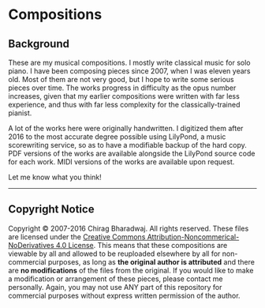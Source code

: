# Compositions
## Background
These are my musical compositions. I mostly write classical music for solo piano. I have been composing pieces since 2007, when I was eleven years old. Most of them are not very good, but I hope to write some serious pieces over time. The works progress in difficulty as the opus number increases, given that my earlier compositions were written with far less experience, and thus with far less complexity for the classically-trained pianist.

A lot of the works here were originally handwritten. I digitized them after 2016 to the most accurate degree possible using LilyPond, a music scorewriting service, so as to have a modifiable backup of the hard copy. PDF versions of the works are available alongside the LilyPond source code for each work. MIDI versions of the works are available upon request.

Let me know what you think!

----

## Copyright Notice

Copyright &copy; 2007-2016 Chirag Bharadwaj. All rights reserved. These files are licensed under the [Creative Commons Attribution-Noncommerical-NoDerivatives 4.0 License](https://creativecommons.org/licenses/by-nc-nd/4.0/). This means that these compositions are viewable by all and allowed to be reuploaded elsewhere by all for non-commercial purposes, as long as **the original author is attributed** and there are **no modifications** of the files from the original. If you would like to make a modification or arrangement of these pieces, please contact me personally. Again, you may not use ANY part of this repository for commercial purposes without express written permission of the author.
